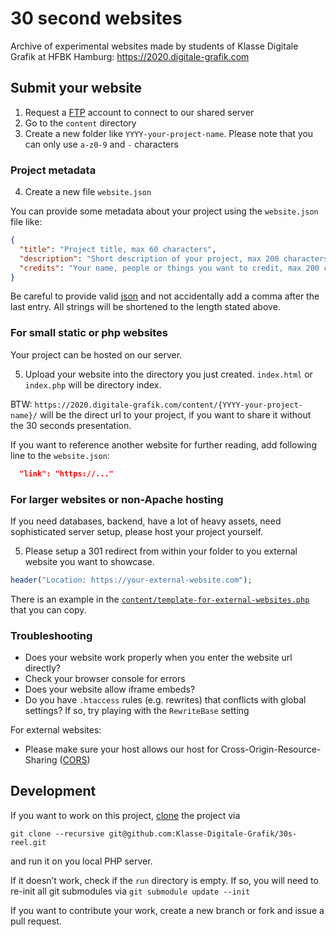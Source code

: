 # 30 second websites
Archive of experimental websites made by students of Klasse Digitale Grafik at HFBK Hamburg: https://2020.digitale-grafik.com

## Submit your website

1. Request a [FTP](https://github.com/Klasse-Digitale-Grafik/tutorials) account to connect to our shared server
2. Go to the `content` directory
3. Create a new folder like `YYYY-your-project-name`. Please note that you can only use `a-z0-9` and `-` characters

### Project metadata

4. Create a new file `website.json`

You can provide some metadata about your project using the `website.json` file like:
```json
{
  "title": "Project title, max 60 characters",
  "description": "Short description of your project, max 200 characters",
  "credits": "Your name, people or things you want to credit, max 200 characters"
}
```

Be careful to provide valid [json](https://github.com/Klasse-Digitale-Grafik/tutorials/blob/main/JSON.md) and not accidentally add a comma after the last entry. All strings will be shortened to the length stated above.

### For small static or php websites

Your project can be hosted on our server.

5. Upload your website into the directory you just created. `index.html` or `index.php` will be directory index.

BTW: `https://2020.digitale-grafik.com/content/{YYYY-your-project-name}/` will be the direct url to your project, if you want to share it without the 30 seconds presentation.

If you want to reference another website for further reading, add following line to the `website.json`:
```json
  "link": "https://..."
```

### For larger websites or non-Apache hosting

If you need databases, backend, have a lot of heavy assets, need sophisticated server setup, please host your project yourself.

5. Please setup a 301 redirect from within your folder to you external website you want to showcase.
```php
header("Location: https://your-external-website.com");
```
There is an example in the [`content/template-for-external-websites.php`](https://github.com/Klasse-Digitale-Grafik/30s-reel/blob/master/content/template-for-external-websites.php) that you can copy.

### Troubleshooting

- Does your website work properly when you enter the website url directly?
- Check your browser console for errors
- Does your website allow iframe embeds?
- Do you have `.htaccess` rules (e.g. rewrites) that conflicts with global settings? If so, try playing with the `RewriteBase` setting

For external websites:
- Please make sure your host allows our host for Cross-Origin-Resource-Sharing ([CORS](https://httptoolkit.tech/blog/how-to-debug-cors-errors/))

## Development

If you want to work on this project, [clone](https://github.com/Klasse-Digitale-Grafik/tutorials/blob/main/GIT.md) the project via
```
git clone --recursive git@github.com:Klasse-Digitale-Grafik/30s-reel.git
```
and run it on you local PHP server.

If it doesn’t work, check if the `run` directory is empty. If so, you will need to re-init all git submodules via `git submodule update --init`

If you want to contribute your work, create a new branch or fork and issue a pull request.
